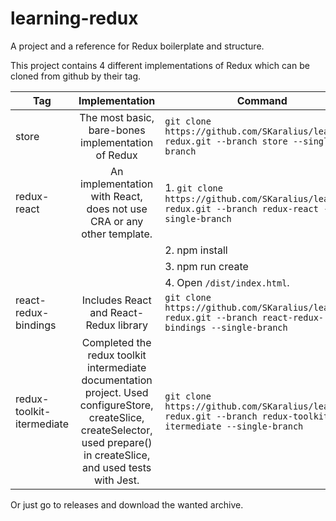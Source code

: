 # learning-redux
A project and a reference for Redux boilerplate and structure.

This project contains 4 different implementations of Redux which can be cloned from github by their tag.

| Tag           | Implementation|Command|
| ------------- |:-------------:| -----|
| store         | The most basic, bare-bones implementation of Redux  | `git clone https://github.com/SKaralius/learning-redux.git --branch store --single-branch` |
| redux-react     | An implementation with React, does not use CRA or any other template.  |  1. `git clone https://github.com/SKaralius/learning-redux.git --branch redux-react --single-branch`     |
|     |   | 2. npm install  |
|     |   | 3. npm run create |
|     |   | 4. Open `/dist/index.html`. |
| react-redux-bindings    | Includes React and React-Redux library  | `git clone https://github.com/SKaralius/learning-redux.git --branch react-redux-bindings --single-branch` |
|  redux-toolkit-itermediate   | Completed the redux toolkit intermediate documentation project. Used configureStore, createSlice, createSelector, used prepare() in createSlice, and used tests with Jest.  | `git clone https://github.com/SKaralius/learning-redux.git --branch redux-toolkit-itermediate --single-branch` |

Or just go to releases and download the wanted archive.
